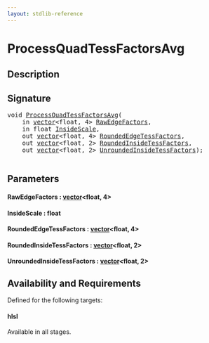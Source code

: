 ```yaml
---
layout: stdlib-reference
---
```


# ProcessQuadTessFactorsAvg

## Description





## Signature 

<pre>
<span class="code_keyword">void</span> <a href="processquadtessfactorsavg-07bfm.html">ProcessQuadTessFactorsAvg</a>(
    <span class="code_keyword">in</span> <a href="index.html" class="code_type">vector</a>&lt;<span class="code_keyword">float</span>, 4&gt; <a href="processquadtessfactorsavg-07bfm.html#decl-RawEdgeFactors" class="code_param">RawEdgeFactors</a>,
    <span class="code_keyword">in</span> <span class="code_keyword">float</span> <a href="processquadtessfactorsavg-07bfm.html#decl-InsideScale" class="code_param">InsideScale</a>,
    <span class="code_keyword">out</span> <a href="index.html" class="code_type">vector</a>&lt;<span class="code_keyword">float</span>, 4&gt; <a href="processquadtessfactorsavg-07bfm.html#decl-RoundedEdgeTessFactors" class="code_param">RoundedEdgeTessFactors</a>,
    <span class="code_keyword">out</span> <a href="index.html" class="code_type">vector</a>&lt;<span class="code_keyword">float</span>, 2&gt; <a href="processquadtessfactorsavg-07bfm.html#decl-RoundedInsideTessFactors" class="code_param">RoundedInsideTessFactors</a>,
    <span class="code_keyword">out</span> <a href="index.html" class="code_type">vector</a>&lt;<span class="code_keyword">float</span>, 2&gt; <a href="processquadtessfactorsavg-07bfm.html#decl-UnroundedInsideTessFactors" class="code_param">UnroundedInsideTessFactors</a>);

</pre>

## Parameters

####  <a id="decl-RawEdgeFactors"></a>RawEdgeFactors  : [vector](../types/vector/index)\<float, 4\>
####  <a id="decl-InsideScale"></a>InsideScale  : float
####  <a id="decl-RoundedEdgeTessFactors"></a>RoundedEdgeTessFactors  : [vector](../types/vector/index)\<float, 4\>
####  <a id="decl-RoundedInsideTessFactors"></a>RoundedInsideTessFactors  : [vector](../types/vector/index)\<float, 2\>
####  <a id="decl-UnroundedInsideTessFactors"></a>UnroundedInsideTessFactors  : [vector](../types/vector/index)\<float, 2\>

## Availability and Requirements

Defined for the following targets:

#### hlsl
Available in all stages.



